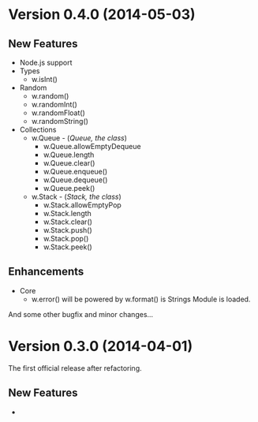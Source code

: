 Version 0.4.0 (2014-05-03)
==========================

New Features
------------

* Node.js support
* Types
  * w.isInt()
* Random
  * w.random()
  * w.randomInt()
  * w.randomFloat()
  * w.randomString()
* Collections
  * w.Queue - (*Queue, the class*)
    * w.Queue.allowEmptyDequeue
    * w.Queue.length
    * w.Queue.clear()
    * w.Queue.enqueue()
    * w.Queue.dequeue()
    * w.Queue.peek()
  * w.Stack - (*Stack, the class*)
    * w.Stack.allowEmptyPop
    * w.Stack.length
    * w.Stack.clear()
    * w.Stack.push()
    * w.Stack.pop()
    * w.Stack.peek()

Enhancements
------------

* Core
  * w.error() will be powered by w.format() is Strings Module is loaded.

And some other bugfix and minor changes...


Version 0.3.0 (2014-04-01)
==========================

The first official release after refactoring.

New Features
------------

* <script> support and RequireJS support
* Core
  * w - (*warmsea, the namespace*)
  * w.noop()
  * w.identity()
  * w.unimplemented()
  * w.error()
  * w.cmp()
  * w.keys()
  * w.values()
  * w.range()
  * w.sort()
* Types
  * w.bool()
  * w.i()
  * w.f()
  * w.str()
  * w.array()
  * w.isNumber()
  * w.isString()
  * w.isArray()
  * w.isFunction()
  * w.isPlainObject()
  * w.isObject()
* Math
  * w.min()
  * w.max()
* String
  * w.pad()
  * w.format()
